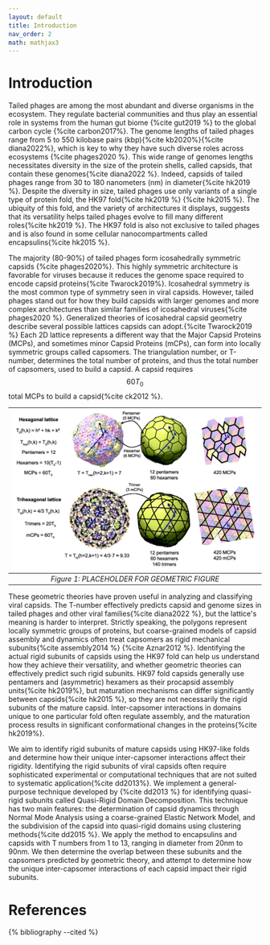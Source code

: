 ```yaml
---
layout: default
title: Introduction
nav_order: 2
math: mathjax3
---
```


<script type="text/javascript" src="http://cdn.mathjax.org/mathjax/latest/MathJax.js?config=TeX-AMS-MML_HTMLorMML"></script>

# Introduction

Tailed phages are among the most abundant and diverse organisms in the ecosystem. They regulate bacterial communities and
thus play an essential role in systems from the human gut biome {%cite gut2019 %} to the global carbon cycle {%cite carbon2017%}. The genome lengths
of tailed phages range from 5 to 550 kilobase pairs (kbp){%cite kb2020%}{%cite diana2022%}, which is key to why they have such diverse roles across
ecosystems {%cite phages2020 %}. This wide range of genomes lengths necessitates diversity in the size of the protein shells, called capsids, that 
contain these genomes{%cite diana2022 %}. Indeed, capsids of tailed phages range from 30 to 180 nanometers (nm) in diameter{%cite hk2019 %}. Despite the diversity in size, tailed phages use only variants of a single type of protein fold,
the HK97 fold{%cite hk2019 %} {%cite hk2015 %}. The ubiquity of this fold, and the variety of architectures it displays,
suggests that its versatility helps tailed phages evolve to fill
many different roles{%cite hk2019 %}. 
The HK97 fold is also not exclusive to tailed phages and is also found in some cellular
nanocompartments called encapsulins{%cite hk2015 %}.

The majority (80-90%) of tailed phages form icosahedrally symmetric capsids {%cite phages2020%}. This highly symmetric architecture is favorable 
for viruses because it reduces the genome space required to encode capsid proteins{%cite Twarock2019%}. Icosahedral symmetry is the most common 
type of symmetry seen in viral capsids. However, tailed phages stand out for how they build capsids with larger genomes and more complex architectures 
than similar families of icosahedral viruses{%cite phages2020 %}.
Generalized theories of icosahedral capsid geometry describe several possible lattices capsids can adopt.{%cite Twarock2019 %}
Each 2D lattice 
represents a different way that the Major Capsid Proteins (MCPs), and sometimes minor Capsid Proteins (mCPs), can form into
locally symmetric groups called capsomers. The triangulation number, or T-number, determines the total number of proteins, 
and thus the total number of capsomers, used to build a capsid. A capsid requires $$60T_0$$ total MCPs to build a 
capsid{%cite ck2012 %}.

| ![myimg](geometry.jpg) |
|:--:| 
| *Figure 1: PLACEHOLDER FOR GEOMETRIC FIGURE* |

These geometric theories have proven useful in analyzing and classifying viral capsids. The T-number effectively 
predicts capsid and genome sizes in tailed phages and other viral families{%cite diana2022 %}, but the lattice's meaning is harder to 
interpret. Strictly speaking, the polygons represent locally symmetric groups of proteins, but coarse-grained models of 
capsid assembly and dynamics often treat capsomers as rigid mechanical subunits{%cite assembly2014 %} {%cite Aznar2012 %}. 
Identifying the actual rigid subunits of capsids using the HK97 fold can help us understand how they achieve their 
versatility, and whether geometric theories can effectively predict such rigid subunits.
HK97 fold capsids generally use pentamers and (asymmetric) hexamers as their procapsid assembly units{%cite hk2019%}, but maturation 
mechanisms can differ significantly between capsids{%cite hk2015 %}, so they are not necessarily the rigid subunits of
the mature capsid. Inter-capsomer interactions in domains unique to one particular fold often regulate assembly, and 
the maturation process results in significant conformational changes in the proteins{%cite hk2019%}.

We aim to identify rigid subunits of mature capsids using HK97-like folds and determine how their unique inter-capsomer 
interactions affect their rigidity. Identifying the rigid subunits of viral capsids often require sophisticated experimental 
or computational techniques that are not suited to systematic application{%cite dd2013%}. We implement a 
general-purpose technique developed by {%cite dd2013 %} for identifying quasi-rigid subunits called Quasi-Rigid Domain 
Decomposition. This technique has two main features: the determination of capsid dynamics through Normal Mode Analysis 
using a coarse-grained Elastic Network Model, and the subdivision of the capsid into quasi-rigid domains using clustering 
methods{%cite dd2015 %}. We apply the method to encapsulins and capsids with T numbers from 1 to 13, ranging in diameter 
from 20nm to 90nm. We then determine the overlap between these subunits and the capsomers predicted by geometric theory,
and attempt to determine how the unique inter-capsomer interactions of each capsid impact their rigid subunits.


# References

{% bibliography --cited %}